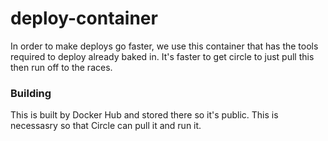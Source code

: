 # deploy-container

In order to make deploys go faster, we use this container that has the tools required to deploy already baked in. It's faster to get circle to just pull this then run off to the races.

### Building

This is built by Docker Hub and stored there so it's public. This is necessasry so that Circle can pull it and run it.